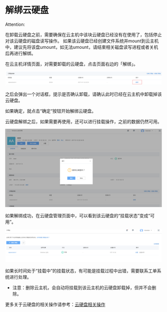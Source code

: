 ﻿# 解绑云硬盘

<span>Attention:</span><div class="alertContent">在卸载云硬盘之前，需要确保在云主机中该块云硬盘已经没有在使用了，包括停止对该云硬盘的磁盘读写操作。
如果该云硬盘已经创建文件系统并mount到云主机中，建议先将该盘umount，如无法umount，请结束相关磁盘读写进程或者关机后再进行解绑。

</div>

在云主机详情页面，对需要卸载的云硬盘，点击页面右边的「解绑」。

![](../image/Win主机_使用指南_解绑云硬盘1.png)


之后会弹出一个对话框，提示是否确认卸载，请确认此时已经在云主机中卸载掉该云硬盘。

如果确定，就点击“确定“按钮开始解绑云硬盘。

云硬盘解绑之后，如果需要再使用，还可以进行挂载操作，之前的数据仍然可用。

![](../image/Win主机_使用指南_解绑云硬盘2.png)

如果解绑成功，在云硬盘管理页面中，可以看到该云硬盘的“挂载状态”变成“可用”。

![](../image/Win主机_使用指南_解绑云硬盘3.png)

如果长时间处于“挂载中”的挂载状态，有可能是挂载过程中出错，需要联系工单系统进行处理。

* 注意：删除云主机，会自动将挂载到该云主机的云硬盘卸载掉，但并不会删除。

更多关于云硬盘的相关操作请参考：[云硬盘相关操作](http://support.c.163.com/md.html#!平台服务/云硬盘/使用指南/创建云硬盘.md)



